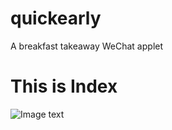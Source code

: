 # quickearly
A breakfast takeaway WeChat applet
# This is Index
![Image text](https://github.com/DuncanPlayer/quickearly/blob/master/imgposition/early.JPG)
